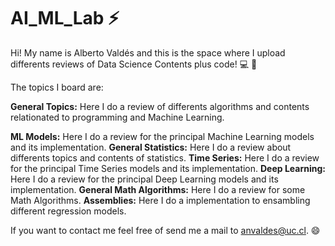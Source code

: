 # AI_ML_Lab ⚡

Hi! My name is Alberto Valdés and this is the space where I upload differents reviews of Data Science Contents plus code! 💻 🧮

The topics I board are:

**General Topics:** Here I do a review of differents algorithms and contents relationated to programming and Machine Learning.

**ML Models:** Here I do a review for the principal Machine Learning models and its implementation.
**General Statistics:** Here I do a review about differents topics and contents of statistics.
**Time Series:** Here I do a review for the principal Time Series models and its implementation.
**Deep Learning:** Here I do a review for the principal Deep Learning models and its implementation.
**General Math Algorithms:** Here I do a review for some Math Algorithms.
**Assemblies:** Here I do a implementation to ensambling different regression models.

If you want to contact me feel free of send me a mail to anvaldes@uc.cl. 😄
